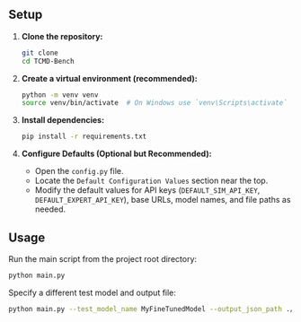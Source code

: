 ## Setup

1.  **Clone the repository:**
    ```bash
    git clone 
    cd TCMD-Bench
    ```

2.  **Create a virtual environment (recommended):**
    ```bash
    python -m venv venv
    source venv/bin/activate  # On Windows use `venv\Scripts\activate`
    ```

3.  **Install dependencies:**
    ```bash
    pip install -r requirements.txt
    ```

4.  **Configure Defaults (Optional but Recommended):**
    * Open the `config.py` file.
    * Locate the `Default Configuration Values` section near the top.
    * Modify the default values for API keys (`DEFAULT_SIM_API_KEY`, `DEFAULT_EXPERT_API_KEY`), base URLs, model names, and file paths as needed.
    

## Usage

Run the main script from the project root directory:

```bash
python main.py
```

Specify a different test model and output file:

```bash
python main.py --test_model_name MyFineTunedModel --output_json_path ./results/MyFineTunedModel_eval.json
```

